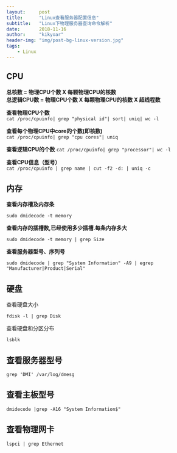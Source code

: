 ```yaml
---
layout:     post
title:      "Linux查看服务器配置信息"
subtitle:   "Linux下物理服务器查询命令解析"
date:       2018-11-16
author:     "kikyoar"
header-img: "img/post-bg-linux-version.jpg"
tags:
    - Linux
--- 
```




## CPU  

**总核数 = 物理CPU个数 X 每颗物理CPU的核数**     
**总逻辑CPU数 = 物理CPU个数 X 每颗物理CPU的核数 X 超线程数**  

**查看物理CPU个数**  
`cat /proc/cpuinfo| grep "physical id"| sort| uniq| wc -l`

**查看每个物理CPU中core的个数(即核数)**  
`cat /proc/cpuinfo| grep "cpu cores"| uniq`

**查看逻辑CPU的个数**
`cat /proc/cpuinfo| grep "processor"| wc -l`

**查看CPU信息（型号）**  
`cat /proc/cpuinfo | grep name | cut -f2 -d: | uniq -c`  


## 内存

**查看内存槽及内存条**  

`sudo dmidecode -t memory`  

**查看内存的插槽数,已经使用多少插槽.每条内存多大**

`sudo dmidecode -t memory | grep Size`

**查看服务器型号、序列号**

`sudo dmidecode | grep "System Information" -A9 | egrep "Manufacturer|Product|Serial"`  

## 硬盘  

查看硬盘大小  

`fdisk -l | grep Disk`

查看硬盘和分区分布  

`lsblk`

## 查看服务器型号  

`grep 'DMI' /var/log/dmesg`  

## 查看主板型号
`dmidecode |grep -A16 "System Information$"`  


## 查看物理网卡
`lspci | grep Ethernet` 

